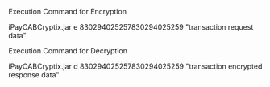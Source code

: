 Execution Command for Encryption

iPayOABCryptix.jar e 830294025257830294025259 "transaction request data"

Execution Command for Decryption

iPayOABCryptix.jar d 830294025257830294025259 "transaction encrypted response data"
